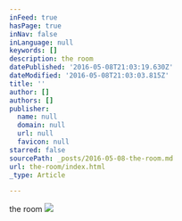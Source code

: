 ```yaml
---
inFeed: true
hasPage: true
inNav: false
inLanguage: null
keywords: []
description: the room
datePublished: '2016-05-08T21:03:19.630Z'
dateModified: '2016-05-08T21:03:03.815Z'
title: ''
author: []
authors: []
publisher:
  name: null
  domain: null
  url: null
  favicon: null
starred: false
sourcePath: _posts/2016-05-08-the-room.md
url: the-room/index.html
_type: Article

---
```

the room
![](https://the-grid-user-content.s3-us-west-2.amazonaws.com/d36a80c0-efd9-44d3-a21e-9a951bc671be.jpg)